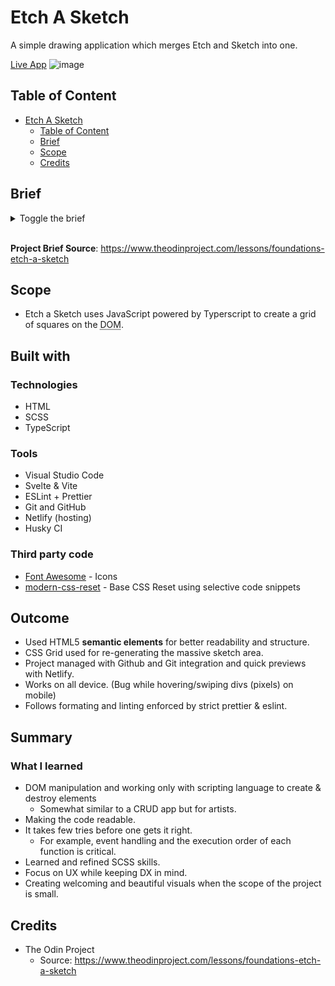 <!-- markdownlint-disable MD001 MD033 -->

# Etch A Sketch

A simple drawing application which merges Etch and Sketch into one.

[Live App](https://etchersketcher.netlify.app/)
![image](https://user-images.githubusercontent.com/76430758/176674532-659457a3-e694-47f3-b860-ec966bff9b3e.png)

## Table of Content

- [Etch A Sketch](#etch-a-sketch)
  - [Table of Content](#table-of-content)
  - [Brief](#brief)
  - [Scope](#scope)
  - [Credits](#credits)

## Brief

<details>
<summary>Toggle the brief</summary>

Source: <https://www.theodinproject.com/lessons/foundations-etch-a-sketch>

- Create a webpage with a 16x16 grid of square divs.

- Create the divs using JavaScript. Don’t try making them by hand with copy and pasting in your HTML file!
- It’s best to put your grid squares inside another “container” div (which can go directly in your HTML).

- Set up a “hover” effect so that the grid divs change color when your mouse passes over them, leaving a (pixelated) trail through your grid like a pen would. <!-- cspell: disable-line -->

- Add a button to the top of the screen that will send the user a popup asking for the number of squares per side for the new grid. Once entered, the existing grid should be removed and a new grid should be generated in the same total space as before (e.g. 960px wide) so that you’ve got a new sketch pad

  - Set the limit for the user input to a maximum of 100
  - Set the limit for the user input to a maximum of 100

- (Optional): Instead of just changing the color of a square from black to white (for example), have each pass through with the mouse change it to a completely random RGB value. Then try having each pass just add another 10% of black to it so that only after 10 passes is the square completely black.

</details>

<br/>

**Project Brief Source**: <https://www.theodinproject.com/lessons/foundations-etch-a-sketch>

## Scope

- Etch a Sketch uses JavaScript powered by Typerscript to create a grid of squares on the <abbr title="Document Object Model">DOM</abbr>.

## Built with

### Technologies

- HTML
- SCSS
- TypeScript

### Tools

- Visual Studio Code
- Svelte & Vite
- ESLint + Prettier
- Git and GitHub
- Netlify (hosting)
- Husky CI

### Third party code

- [Font Awesome](https://fontawesome.com) - Icons
- [modern-css-reset](https://piccalil.li/blog/a-modern-css-reset/) - Base CSS Reset using selective code snippets

## Outcome

- Used HTML5 **semantic elements** for better readability and structure.
- CSS Grid used for re-generating the massive sketch area.
- Project managed with Github and Git integration and quick previews with Netlify.
- Works on all device. (Bug while hovering/swiping divs (pixels) on mobile)
- Follows formating and linting enforced by strict prettier & eslint.

## Summary

### What I learned

- DOM manipulation and working only with scripting language to create & destroy elements
  - Somewhat similar to a CRUD app but for artists.
- Making the code readable.
- It takes few tries before one gets it right.
  - For example, event handling and the execution order of each function is critical.
- Learned and refined SCSS skills.
- Focus on UX while keeping DX in mind.
- Creating welcoming and beautiful visuals when the scope of the project is small.

## Credits

- The Odin Project
  - Source: <https://www.theodinproject.com/lessons/foundations-etch-a-sketch>

